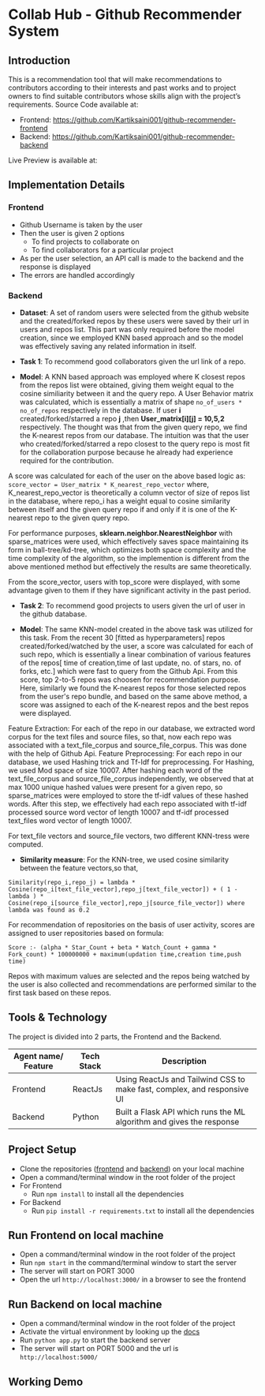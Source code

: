 # Collab Hub - Github Recommender System

## Introduction

This is a recommendation tool that will make recommendations to contributors according to their interests and past works and to project owners to find suitable contributors whose skills align with the project’s requirements. Source Code available at:

- Frontend: https://github.com/Kartiksaini001/github-recommender-frontend
- Backend: https://github.com/Kartiksaini001/github-recommender-backend

Live Preview is available at: <HostingLink>

## Implementation Details

### Frontend

- Github Username is taken by the user
- Then the user is given 2 options
  - To find projects to collaborate on
  - To find collaborators for a particular project
- As per the user selection, an API call is made to the backend and the response is displayed
- The errors are handled accordingly

### Backend

- **Dataset**: A set of random users were selected from the github website and the created/forked repos by these users were saved by their url in users and repos list. This part was only required before the model creation, since we employed KNN based approach and so the model was effectively saving any related information in itself.

- **Task 1**: To recommend good collaborators given the url link of a repo.

- **Model**: A KNN based approach was employed where K closest repos from the repos list were obtained, giving them weight equal to the cosine similiarity between it and the query repo.
  A User Behavior matrix was calculated, which is essentially a matrix of shape `no_of_users * no_of_repos` respectively in the database. If user **i** created/forked/starred a repo **j** ,then **User_matrix[i][j] = 10,5,2** respectively.
  The thought was that from the given query repo, we find the K-nearest repos from our database. The intuition was that the user who created/forked/starred a repo closest to the query repo is most fit for the collaboration purpose because he already had experience required for the contribution.

A score was calculated for each of the user on the above based logic as:
`score_vector = User_matrix * K_nearest_repo_vector`
where, K_nearest_repo_vector is theoretically a column vector of size of repos list in the database, where repo_i has a weight equal to cosine similarity between itself and the given query repo if and only if it is one of the K-nearest repo to the given query repo.

For performance purposes, **sklearn.neighbor.NearestNeighbor** with sparse_matrices were used, which effectively saves space maintaining its form in ball-tree/kd-tree, which optimizes both space complexity and the time complexity of the algorithm, so the implemention is different from the above mentioned method but effectively the results are same theoretically.

From the score_vector, users with top_score were displayed, with some advantage given to them if they have significant activity in the past period.

- **Task 2**: To recommend good projects to users given the url of user in the github database.

- **Model**: The same KNN-model created in the above task was utilized for this task.
  From the recent 30 [fitted as hyperparameters] repos created/forked/watched by the user, a score was calculated for each of such repo, which is essentially a linear combination of various features of the repos[ time of creation,time of last update, no. of stars, no. of forks, etc.] which were fast to query from the Github Api. From this score, top 2-to-5 repos was choosen for recommendation purpose.
  Here, similarly we found the K-nearest repos for those selected repos from the user's repo bundle, and based on the same above method, a score was assigned to each of the K-nearest repos and the best repos were displayed.

Feature Extraction: For each of the repo in our database, we extracted word corpus for the text files and source files, so that, now each repo was associated with a text_file_corpus and source_file_corpus. This was done with the help of Github Api.
Feature Preprocessing: For each repo in our database, we used Hashing trick and Tf-Idf for preprocessing. For Hashing, we used Mod space of size 10007. After hashing each word of the text_file_corpus and source_file_corpus independently, we observed that at max 1000 unique hashed values were present for a given repo, so sparse_matrices were employed to store the tf-idf values of these hashed words.
After this step, we effectively had each repo associated with tf-idf processed source word vector of length 10007 and tf-idf processed text_files word vector of length 10007.

For text_file vectors and source_file vectors, two different KNN-tress were computed.

- **Similarity measure**: For the KNN-tree, we used cosine similarity between the feature vectors,so that,

```
Similarity(repo_i,repo_j) = lambda * Cosine(repo_i[text_file_vector],repo_j[text_file_vector]) + ( 1 - lambda ) * Cosine(repo_i[source_file_vector],repo_j[source_file_vector]) where lambda was found as 0.2
```

For recommendation of repositories on the basis of user activity, scores are assigned to user repositories based on formula:

```
Score :- (alpha * Star_Count + beta * Watch_Count + gamma * Fork_count) * 100000000 + maximum(updation time,creation time,push time)
```

Repos with maximum values are selected and the repos being watched by the user is also collected and recommendations are performed similar to the first task based on these repos.

## Tools & Technology

The project is divided into 2 parts, the Frontend and the Backend.

| **Agent name/ Feature** | **Tech Stack** | **Description**                                                         |
| ----------------------- | -------------- | ----------------------------------------------------------------------- |
| Frontend                | ReactJs        | Using ReactJs and Tailwind CSS to make fast, complex, and responsive UI |
| Backend                 | Python         | Built a Flask API which runs the ML algorithm and gives the response    |

## Project Setup

- Clone the repositories ([frontend](https://github.com/Kartiksaini001/github-recommender-frontend) and [backend](https://github.com/Kartiksaini001/github-recommender-backend)) on your local machine
- Open a command/terminal window in the root folder of the project
- For Frontend
  - Run `npm install` to install all the dependencies
- For Backend
  - Run `pip install -r requirements.txt` to install all the dependencies

## Run Frontend on local machine

- Open a command/terminal window in the root folder of the project
- Run `npm start` in the command/terminal window to start the server
- The server will start on PORT 3000
- Open the url `http://localhost:3000/` in a browser to see the frontend

## Run Backend on local machine

- Open a command/terminal window in the root folder of the project
- Activate the virtual environment by looking up the [docs](https://docs.python.org/3/tutorial/venv.html#creating-virtual-environments)
- Run `python app.py` to start the backend server
- The server will start on PORT 5000 and the url is `http://localhost:5000/`

## Working Demo
